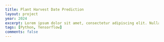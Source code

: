 ```yaml
---
title: Plant Harvest Date Prediction
layout: project
year: 2024
excerpt: Lorem ipsum dolor sit amet, consectetur adipiscing elit. Nullam ac sapien vel sem tristique consequat ac eu magna. Nulla condimentum erat quis enim tempor consequat.
tags: [Python, Tensorflow]
comments: false
---
```

